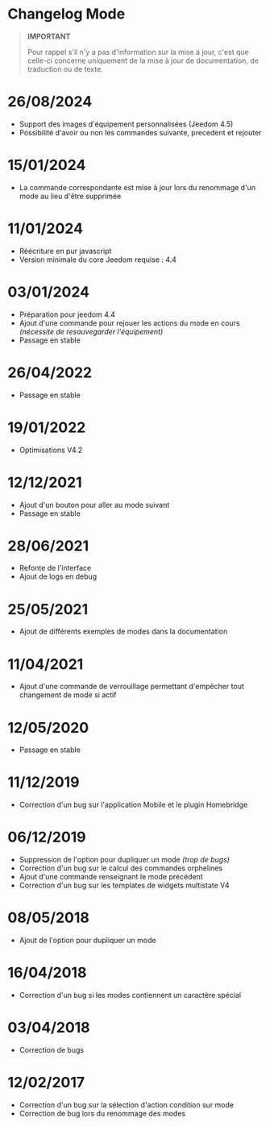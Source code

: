 # Changelog Mode

>**IMPORTANT**
>
>Pour rappel s'il n'y a pas d'information sur la mise à jour, c'est que celle-ci concerne uniquement de la mise à jour de documentation, de traduction ou de texte.

# 26/08/2024

- Support des images d'équipement personnalisées (Jeedom 4.5)
- Possibilité d'avoir ou non les commandes suivante, precedent et rejouter

# 15/01/2024

- La commande correspondante est mise à jour lors du renommage d'un mode au lieu d'être supprimée

# 11/01/2024

- Réécriture en pur javascript
- Version minimale du core Jeedom requise : 4.4

# 03/01/2024

- Préparation pour jeedom 4.4
- Ajout d'une commande pour rejouer les actions du mode en cours *(nécessite de resauvegarder l'équipement)*
- Passage en stable

# 26/04/2022

- Passage en stable

# 19/01/2022

- Optimisations V4.2

# 12/12/2021

- Ajout d'un bouton pour aller au mode suivant
- Passage en stable

# 28/06/2021

- Refonte de l'interface
- Ajout de logs en debug

# 25/05/2021

- Ajout de différents exemples de modes dans la documentation

# 11/04/2021

- Ajout d'une commande de verrouillage permettant d'empêcher tout changement de mode si actif

# 12/05/2020

- Passage en stable

# 11/12/2019

- Correction d'un bug sur l'application Mobile et le plugin Homebridge

# 06/12/2019

- Suppression de l'option pour dupliquer un mode *(trop de bugs)*
- Correction d'un bug sur le calcul des commandes orphelines
- Ajout d'une commande renseignant le mode précédent
- Correction d'un bug sur les templates de widgets multistate V4

# 08/05/2018

- Ajout de l'option pour dupliquer un mode

# 16/04/2018

- Correction d'un bug si les modes contiennent un caractère spécial

# 03/04/2018

- Correction de bugs

# 12/02/2017

- Correction d'un bug sur la sélection d'action condition sur mode
- Correction de bug lors du renommage des modes
